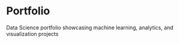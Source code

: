 # Portfolio
Data Science portfolio showcasing machine learning, analytics, and visualization projects
